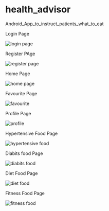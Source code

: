 # health_advisor
Android_App_to_instruct_patients_what_to_eat

Login Page

![login page](https://user-images.githubusercontent.com/73113143/170715776-65f19abc-b21d-4c72-8143-bbdbeefa8417.jpg)

Register PAge

![register page](https://user-images.githubusercontent.com/73113143/170715791-8980bd36-8a70-41c1-b157-737d54f2f786.jpg)

Home Page

![home page](https://user-images.githubusercontent.com/73113143/170715812-19ec6510-ca1f-495e-b77f-bcee5ee4d711.jpg)

Favourite Page

![favourite](https://user-images.githubusercontent.com/73113143/170715819-dd1fbb97-bc83-43ec-9294-845261982607.jpg)

Profile Page 

![profile](https://user-images.githubusercontent.com/73113143/170715831-5b449173-8a6d-45cd-b976-8b7dc80f5a90.jpg)

Hypertensive Food Page

![hypertensive food](https://user-images.githubusercontent.com/73113143/170715840-3243359d-032e-4d8a-8f7d-2a589d4106ac.jpg)

Diabits food Page

![diabits food](https://user-images.githubusercontent.com/73113143/170715849-732abec4-226d-4c2f-afd2-ebdc78d3d4e5.jpg)

Diet Food Page

![diet food](https://user-images.githubusercontent.com/73113143/170715855-d9134b5e-de30-4d0b-a14b-0dbda70272aa.jpg)

Fitness Food Page

![fitness food](https://user-images.githubusercontent.com/73113143/170715866-77899afc-b302-40da-aa21-878f0e0b31f8.jpg)
